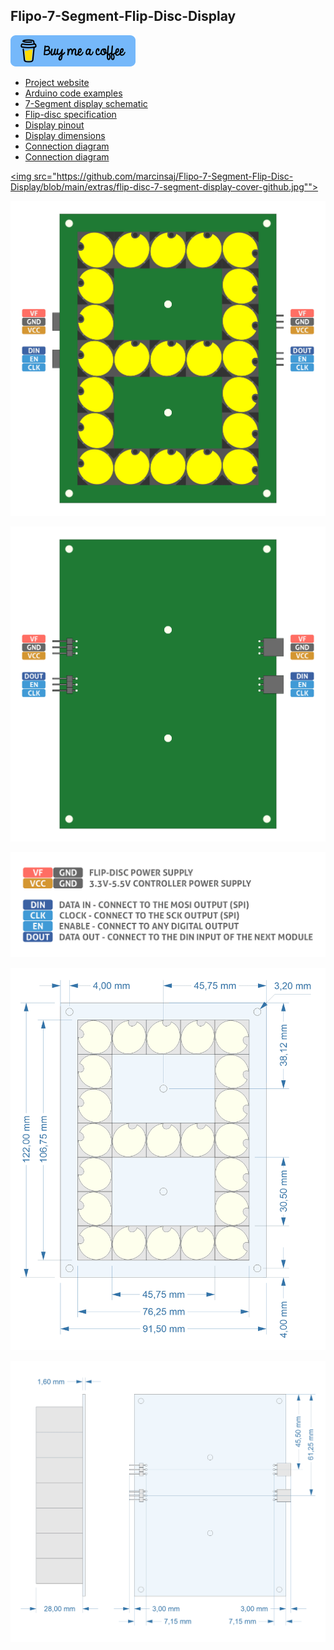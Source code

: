 ## Flipo-7-Segment-Flip-Disc-Display

<a href="https://www.buymeacoffee.com/marcinsaj"><img src="https://github.com/marcinsaj/marcinsaj/blob/main/Buy-me-a-coffee.png" /></a> 
</br>

 - [Project website](https://flipo.io/project/flip-disc-7-segment-display/)
 - [Arduino code examples](https://github.com/marcinsaj/Flipo-7-Segment-Flip-Disc-Display/tree/main/examples)
 - [7-Segment display schematic](https://github.com/marcinsaj/Flipo-7-Segment-Flip-Disc-Display/raw/main/datasheet/Flip-disc-7-Segment-Display-Schematic.pdf)
 - [Flip-disc specification](https://github.com/marcinsaj/Flipo-Flip-disc-Display-Specification/raw/main/datasheet/Flipo-Flip-Disc-Specification.pdf)
 - [Display pinout](https://github.com/marcinsaj/Flipo-7-Segment-Flip-Disc-Display/raw/main/datasheet/Flip-disc-7-Segment-Display-Pinout.pdf)
 - [Display dimensions](https://github.com/marcinsaj/Flipo-7-Segment-Flip-Disc-Display/raw/main/datasheet/Flip-disc-7-Segment-Display-Dimensions.pdf)
 - [Connection diagram]()
 - [Connection diagram]()
 
<a href="https://flipo.io/project/flip-disc-7-segment-display/"><img src="https://github.com/marcinsaj/Flipo-7-Segment-Flip-Disc-Display/blob/main/extras/flip-disc-7-segment-display-cover-github.jpg""></a> 

<p align="center"><img src="https://github.com/marcinsaj/Flipo-7-Segment-Flip-Disc-Display/blob/main/datasheet/flip-disc-7-segment-display-pinout-01.png"></p>
<p align="center"><img src="https://github.com/marcinsaj/Flipo-7-Segment-Flip-Disc-Display/blob/main/datasheet/flip-disc-7-segment-display-pinout-02.png"></p>
<p align="center"><img src="https://github.com/marcinsaj/Flipo-7-Segment-Flip-Disc-Display/blob/main/datasheet/flip-disc-7-segment-display-pinout-description-01.png"></p>
<p align="center"><img src="https://github.com/marcinsaj/Flipo-7-Segment-Flip-Disc-Display/blob/main/datasheet/flip-disc-7-segment-display-dimensions-01.png"></p>
<p align="center"><img src="https://github.com/marcinsaj/Flipo-7-Segment-Flip-Disc-Display/blob/main/datasheet/flip-disc-7-segment-display-dimensions-02.png"></p>
